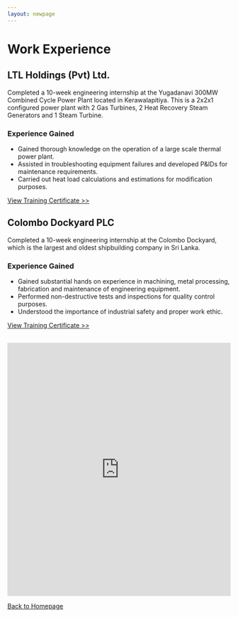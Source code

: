 ```yaml
---
layout: newpage
---
```


# Work Experience

## LTL Holdings (Pvt) Ltd.

Completed a 10-week engineering internship at the Yugadanavi 300MW Combined Cycle Power Plant located in Kerawalapitiya. This is a 2x2x1 configured power plant with 2 Gas Turbines, 2 Heat Recovery Steam Generators and 1 Steam Turbine.  

### Experience Gained

*   Gained thorough knowledge on the operation of a large scale thermal power plant.
*   Assisted in troubleshooting equipment failures and developed P&IDs for maintenance requirements.
*   Carried out heat load calculations and estimations for modification purposes.

<a href="docs/Dockyard_Certificate.pdf" target="_blank">View Training Certificate >></a>

## Colombo Dockyard PLC

Completed a 10-week engineering internship at the Colombo Dockyard, which is the largest and oldest shipbuilding company in Sri Lanka.

### Experience Gained

*   Gained substantial hands on experience in machining, metal processing, fabrication and maintenance of engineering equipment.
*   Performed non-destructive tests and inspections for quality control purposes.
*   Understood the importance of industrial safety and proper work ethic.

<a href="docs/Dockyard_Certificate.pdf" target="_blank">View Training Certificate >></a>

<br/>

<embed src="https://rajinthss.github.io/docs/PPT.pdf" type="application/pdf" width="100%" height="570px"/>

<br/>

[Back to Homepage](./)
